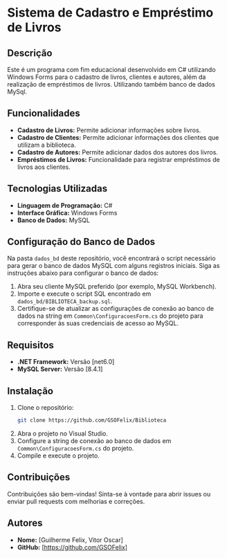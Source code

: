 # Sistema de Cadastro e Empréstimo de Livros

## Descrição

Este é um programa com fim educacional desenvolvido em C# utilizando Windows Forms para o cadastro de livros, clientes e autores, além da realização de empréstimos de livros. Utilizando também banco de dados MySql. 

## Funcionalidades

- **Cadastro de Livros:** Permite adicionar informações sobre livros.
- **Cadastro de Clientes:** Permite adicionar informações dos clientes que utilizam a biblioteca.
- **Cadastro de Autores:** Permite adicionar dados dos autores dos livros.
- **Empréstimos de Livros:** Funcionalidade para registrar empréstimos de livros aos clientes.

## Tecnologias Utilizadas

- **Linguagem de Programação:** C#
- **Interface Gráfica:** Windows Forms
- **Banco de Dados:** MySQL

## Configuração do Banco de Dados

Na pasta `dados_bd` deste repositório, você encontrará o script necessário para gerar o banco de dados MySQL com alguns registros iniciais. Siga as instruções abaixo para configurar o banco de dados:

1. Abra seu cliente MySQL preferido (por exemplo, MySQL Workbench).
2. Importe e execute o script SQL encontrado em `dados_bd/BIBLIOTECA_backup.sql`.
3. Certifique-se de atualizar as configurações de conexão ao banco de dados na string em `Common\ConfiguracoesForm.cs` do projeto para corresponder às suas credenciais de acesso ao MySQL.

## Requisitos

- **.NET Framework:** Versão [net6.0]
- **MySQL Server:** Versão [8.4.1]

## Instalação

1. Clone o repositório:
    ```sh
    git clone https://github.com/GSOFelix/Biblioteca
    ```
2. Abra o projeto no Visual Studio.
3. Configure a string de conexão ao banco de dados em `Common\ConfiguracoesForm.cs` do projeto.
4. Compile e execute o projeto.

## Contribuições

Contribuições são bem-vindas! Sinta-se à vontade para abrir issues ou enviar pull requests com melhorias e correções.


## Autores

- **Nome:** [Guilherme Felix, Vitor Oscar]
- **GitHub:** [https://github.com/GSOFelix] 
